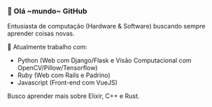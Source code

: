 ### :mage: Olá ~mundo~ GitHub 
Entusiasta de computação (Hardware & Software) buscando sempre aprender coisas novas.

:hammer: Atualmente trabalho com:
- Python (Web com Django/Flask e Visão Computacional com OpenCV/Pillow/Tensorflow)
- Ruby (Web com Rails e Padrino)
- Javascript (Front-end com VueJS)

Busco aprender mais sobre Elixir, C++ e Rust.


<!--
**ynhummel/ynhummel** is a ✨ _special_ ✨ repository because its `README.md` (this file) appears on your GitHub profile.

Here are some ideas to get you started:

- 🔭 I’m currently working on ...
- 🌱 I’m currently learning ...
- 👯 I’m looking to collaborate on ...
- 🤔 I’m looking for help with ...
- 💬 Ask me about ...
- 📫 How to reach me: ...
- 😄 Pronouns: ...
- ⚡ Fun fact: ...
-->
